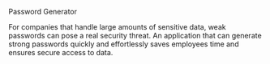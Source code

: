 Password Generator

For companies that handle large amounts of sensitive data, weak passwords can pose a real security threat. An application that can generate strong passwords quickly and effortlessly saves employees time and ensures secure access to data.